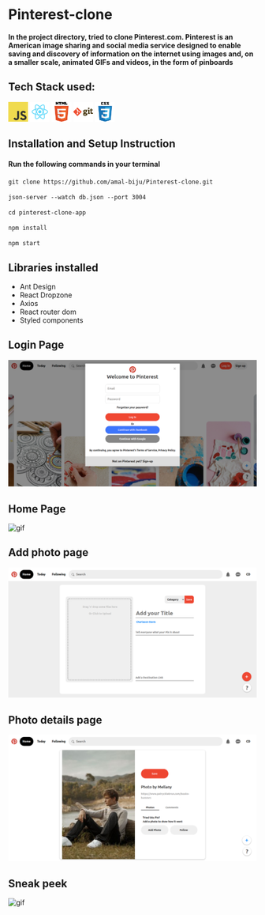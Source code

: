 # Pinterest-clone

<div>
  <h4>
In the project directory, tried to clone Pinterest.com.  
Pinterest is an American image sharing and social media service designed to enable saving and discovery of information on the internet using images and, on a smaller scale, animated GIFs and videos, in the form of pinboards
  </h4>
</div>

## Tech Stack used:

<code><img height="40" src="https://raw.githubusercontent.com/github/explore/80688e429a7d4ef2fca1e82350fe8e3517d3494d/topics/javascript/javascript.png"></code>
<code><img height="40" src="https://raw.githubusercontent.com/github/explore/80688e429a7d4ef2fca1e82350fe8e3517d3494d/topics/react/react.png"></code>
<code><img height="40" src="https://raw.githubusercontent.com/github/explore/80688e429a7d4ef2fca1e82350fe8e3517d3494d/topics/html/html.png"></code>
<code><img height="40" src="https://raw.githubusercontent.com/github/explore/80688e429a7d4ef2fca1e82350fe8e3517d3494d/topics/git/git.png"></code>
<code><img height="40" src="https://raw.githubusercontent.com/github/explore/80688e429a7d4ef2fca1e82350fe8e3517d3494d/topics/css/css.png"></code>

## Installation and Setup Instruction
#### Run the following commands in your terminal

`git clone https://github.com/amal-biju/Pinterest-clone.git`

`json-server --watch db.json --port 3004`

`cd pinterest-clone-app`

`npm install`

`npm start`

## Libraries installed

- Ant Design
- React Dropzone
- Axios
- React router dom
- Styled components

## Login Page

![gif](./pinterest-clone-app/screenshots/login.png)

## Home Page

![gif](./pinterest-clone-app/screenshots/home.png)

## Add photo page

![gif](./pinterest-clone-app/screenshots/addphoto.png)

## Photo details page

![gif](./pinterest-clone-app/screenshots/details.png)

## Sneak peek

![gif](./pinterest-clone-app/screenshots/pinterest.gif)
